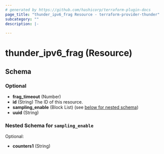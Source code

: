 ```yaml
---
# generated by https://github.com/hashicorp/terraform-plugin-docs
page_title: "thunder_ipv6_frag Resource - terraform-provider-thunder"
subcategory: ""
description: |-
  
---
```


# thunder_ipv6_frag (Resource)





<!-- schema generated by tfplugindocs -->
## Schema

### Optional

- **frag_timeout** (Number)
- **id** (String) The ID of this resource.
- **sampling_enable** (Block List) (see [below for nested schema](#nestedblock--sampling_enable))
- **uuid** (String)

<a id="nestedblock--sampling_enable"></a>
### Nested Schema for `sampling_enable`

Optional:

- **counters1** (String)


